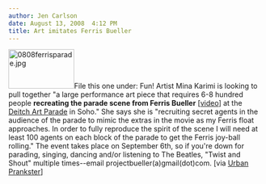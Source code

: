 ```yaml
---
author: Jen Carlson
date: August 13, 2008  4:12 PM
title: Art imitates Ferris Bueller
---
```


<p><img alt="0808ferrisparade.jpg" src="https://web.archive.org/web/20120312103606im_/http://gothamist.com/attachments/arts_jen/0808ferrisparade.jpg" width="130" height="78" class="right">File this one under: Fun! Artist Mina Karimi is looking to pull together &quot;a large performance art piece that requires 6-8 hundred people <strong>recreating the parade scene from Ferris Bueller</strong> [<a href="https://web.archive.org/web/20120312103606/http://www.youtube.com/watch?v=ooZzAhYeH0A">video</a>] at the <a href="https://web.archive.org/web/20120312103606/http://www.deitch.com/projects/upcoming_projects.php">Deitch Art Parade</a> in Soho.&quot; She says she is &quot;recruiting secret agents in the audience of the parade to mimic the extras in the movie as my Ferris float approaches. In order to fully reproduce the spirit of the scene I will need at least 100 agents on each block of the parade to get the Ferris joy-ball rolling.&quot; The event takes place on September 6th, so if you&apos;re down for parading, singing, dancing and/or listening to The Beatles, &quot;Twist and Shout&quot; multiple times--email projectbueller(a)gmail(dot)com. [via <a href="https://web.archive.org/web/20120312103606/http://urbanprankster.com/2008/08/upcoming-ferris">Urban Prankster</a>]</p>